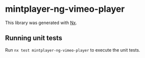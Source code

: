 # mintplayer-ng-vimeo-player

This library was generated with [Nx](https://nx.dev).

## Running unit tests

Run `nx test mintplayer-ng-vimeo-player` to execute the unit tests.

